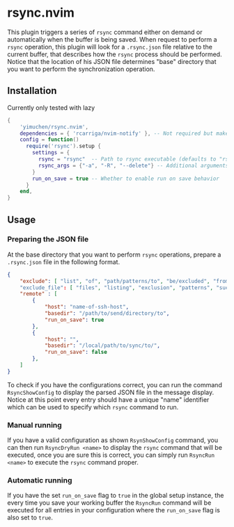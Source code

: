 # rsync.nvim

This plugin triggers a series of `rsync` command either on demand or
automatically when the buffer is being saved. When request to perform a `rsync`
operation, this plugin will look for a `.rsync.json` file relative to the
current buffer, that describes how the `rsync` process should be performed.
Notice that the location of his JSON file determines "base" directory that you
want to perform the synchronization operation.


## Installation

Currently only tested with lazy
```lua
{
    'yimuchen/rsync.nvim',
    dependencies = { 'rcarriga/nvim-notify' }, -- Not required but makes output a bit nicer
    config = function()
      require('rsync').setup {
        settings = {
          rsync = "rsync"  -- Path to rsync executable (defaults to "rsync")
          rsync_args = {"-a", "-R", "--delete"} -- Additional arguments for the rsync command
        }
        run_on_save = true -- Whether to enable run on save behavior
      }
    end,
}
```

## Usage

### Preparing the JSON file

At the base directory that you want to perform `rsync` operations, prepare a
`.rsync.json` file in the following format.

```json
{
    "exclude": [ "list", "of", "path/patterns/to", "be/excluded", "from", "rsync"]
    "exclude_file": [ "files", "listing", "exclusion", "patterns", "suchas", "gitignore"],
    "remote" : [
        {
            "host": "name-of-ssh-host",
            "basedir": "/path/to/send/directory/to",
            "run_on_save": true
        },
        {
            "host": "",
            "basedir": "/local/path/to/sync/to/",
            "run_on_save": false
        },
    ]
}
```

To check if you have the configurations correct, you can run the command
`RsyncShowConfig` to display the parsed JSON file in the message display.
Notice at this point every entry should have a unique "name" identifier which
can be used to specify which `rsync` command to run.

### Manual running

If you have a valid configuration as shown `RsynShowConfig` command, you can
then run `RsyncDryRun <name>` to display the `rsync` command that will be
executed, once you are sure this is correct, you can simply run `RsyncRun
<name>` to execute the `rsync` command proper.

### Automatic running

If you have the set `run_on_save` flag to `true` in the global setup instance,
the every time you save your working buffer the `RsyncRun` command will be
executed for all entries in your configuration where the `run_on_save` flag is
also set to `true`.

